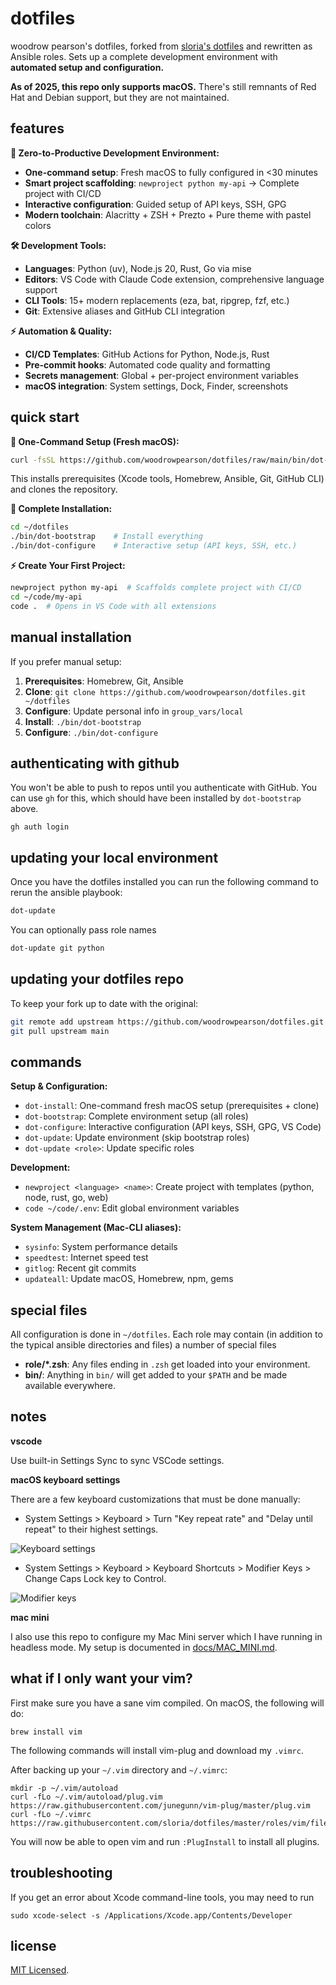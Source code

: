 # dotfiles

woodrow pearson's dotfiles, forked from [sloria's dotfiles](https://github.com/sloria/dotfiles-old) and rewritten as Ansible roles. Sets up a complete development environment with **automated setup and configuration.**

**As of 2025, this repo only supports macOS.** There's still remnants of Red Hat and Debian support, but they are not maintained.

## features

**🚀 Zero-to-Productive Development Environment:**
- **One-command setup**: Fresh macOS to fully configured in <30 minutes
- **Smart project scaffolding**: `newproject python my-api` → Complete project with CI/CD
- **Interactive configuration**: Guided setup of API keys, SSH, GPG
- **Modern toolchain**: Alacritty + ZSH + Prezto + Pure theme with pastel colors

**🛠️ Development Tools:**
- **Languages**: Python (uv), Node.js 20, Rust, Go via mise
- **Editors**: VS Code with Claude Code extension, comprehensive language support
- **CLI Tools**: 15+ modern replacements (eza, bat, ripgrep, fzf, etc.)
- **Git**: Extensive aliases and GitHub CLI integration

**⚡ Automation & Quality:**
- **CI/CD Templates**: GitHub Actions for Python, Node.js, Rust
- **Pre-commit hooks**: Automated code quality and formatting
- **Secrets management**: Global + per-project environment variables
- **macOS integration**: System settings, Dock, Finder, screenshots

## quick start

**🎯 One-Command Setup (Fresh macOS):**
```bash
curl -fsSL https://github.com/woodrowpearson/dotfiles/raw/main/bin/dot-install | bash
```
This installs prerequisites (Xcode tools, Homebrew, Ansible, Git, GitHub CLI) and clones the repository.

**🔧 Complete Installation:**
```bash
cd ~/dotfiles
./bin/dot-bootstrap    # Install everything
./bin/dot-configure    # Interactive setup (API keys, SSH, etc.)
```

**⚡ Create Your First Project:**
```bash
newproject python my-api  # Scaffolds complete project with CI/CD
cd ~/code/my-api
code .  # Opens in VS Code with all extensions
```

## manual installation

If you prefer manual setup:

1. **Prerequisites**: Homebrew, Git, Ansible
2. **Clone**: `git clone https://github.com/woodrowpearson/dotfiles.git ~/dotfiles`
3. **Configure**: Update personal info in `group_vars/local`
4. **Install**: `./bin/dot-bootstrap`
5. **Configure**: `./bin/dot-configure`

## authenticating with github

You won't be able to push to repos until you authenticate with GitHub.
You can use `gh` for this, which should have been installed by `dot-bootstrap` above.

```
gh auth login
```

## updating your local environment

Once you have the dotfiles installed you can run the following command to rerun the ansible playbook:

```bash
dot-update
```

You can optionally pass role names

```bash
dot-update git python
```

## updating your dotfiles repo

To keep your fork up to date with the original:

```bash
git remote add upstream https://github.com/woodrowpearson/dotfiles.git
git pull upstream main
```

## commands

**Setup & Configuration:**
- `dot-install`: One-command fresh macOS setup (prerequisites + clone)
- `dot-bootstrap`: Complete environment setup (all roles)
- `dot-configure`: Interactive configuration (API keys, SSH, GPG, VS Code)
- `dot-update`: Update environment (skip bootstrap roles)
- `dot-update <role>`: Update specific roles

**Development:**
- `newproject <language> <name>`: Create project with templates (python, node, rust, go, web)
- `code ~/code/.env`: Edit global environment variables

**System Management (Mac-CLI aliases):**
- `sysinfo`: System performance details
- `speedtest`: Internet speed test
- `gitlog`: Recent git commits
- `updateall`: Update macOS, Homebrew, npm, gems

## special files

All configuration is done in `~/dotfiles`. Each role may contain (in addition to the typical ansible directories and files) a number of special files

- **role/\*.zsh**: Any files ending in `.zsh` get loaded into your environment.
- **bin/**: Anything in `bin/` will get added to your `$PATH` and be made available everywhere.

## notes

**vscode**

Use built-in Settings Sync to sync VSCode settings.

**macOS keyboard settings**

There are a few keyboard customizations that must be done manually:

- System Settings > Keyboard > Turn "Key repeat rate" and "Delay until repeat" to their highest settings.

![Keyboard settings](https://github.com/user-attachments/assets/0c0e9ed6-3e5b-4996-b1e0-4aa4e9de3725 "Key repeat settings")

- System Settings > Keyboard > Keyboard Shortcuts > Modifier Keys > Change Caps Lock key to Control.

![Modifier keys](https://github.com/user-attachments/assets/79a883cd-9eec-472e-bdb6-0b4c2efeea9d)

**mac mini**

I also use this repo to configure my Mac Mini server which I have running in headless mode. My setup is documented in [docs/MAC_MINI.md](docs/MAC_MINI.md).

## what if I only want your vim?

First make sure you have a sane vim compiled. On macOS, the following will do:

```
brew install vim
```

The following commands will install vim-plug and download my `.vimrc`.

After backing up your `~/.vim` directory and `~/.vimrc`:

```
mkdir -p ~/.vim/autoload
curl -fLo ~/.vim/autoload/plug.vim https://raw.githubusercontent.com/junegunn/vim-plug/master/plug.vim
curl -fLo ~/.vimrc https://raw.githubusercontent.com/sloria/dotfiles/master/roles/vim/files/vimrc
```

You will now be able to open vim and run `:PlugInstall` to install all plugins.

## troubleshooting

If you get an error about Xcode command-line tools, you may need to run

```
sudo xcode-select -s /Applications/Xcode.app/Contents/Developer
```

[homebrew]: http://brew.sh/
[homebrew-cask]: https://github.com/caskroom/homebrew-cask
[mas]: https://github.com/mas-cli/mas

## license

[MIT Licensed](http://sloria.mit-license.org/).
